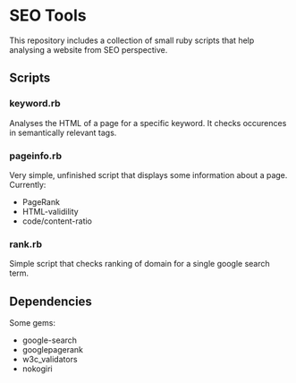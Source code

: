 SEO Tools
=========

This repository includes a collection of small ruby scripts that help analysing a website from SEO perspective.

Scripts
-------

### keyword.rb
Analyses the HTML of a page for a specific keyword. It checks occurences in semantically relevant tags.

### pageinfo.rb
Very simple, unfinished script that displays some information about a page.
Currently:
* PageRank
* HTML-validility
* code/content-ratio

### rank.rb
Simple script that checks ranking of domain for a single google search term.

Dependencies
------------
Some gems:
* google-search
* googlepagerank
* w3c_validators
* nokogiri

